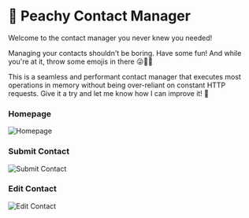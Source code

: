 # 🍑 Peachy Contact Manager
Welcome to the contact manager you never knew you needed!

Managing your contacts shouldn't be boring. Have some fun! And while you're at it, throw some emojis in there 😜🐙🍉

This is a seamless and performant contact manager that executes most operations in memory without being over-reliant on constant HTTP requests. Give it a try and let me know how I can improve it! 🙂

### Homepage
![Homepage](https://github.com/gabedealmeida/js_230/blob/master/contact_manager_node/public/images/homepage.png)

### Submit Contact
![Submit Contact](https://github.com/gabedealmeida/js_230/blob/master/contact_manager_node/public/images/createcontact.png)

### Edit Contact
![Edit Contact](https://github.com/gabedealmeida/js_230/blob/master/contact_manager_node/public/images/editpage.png)
